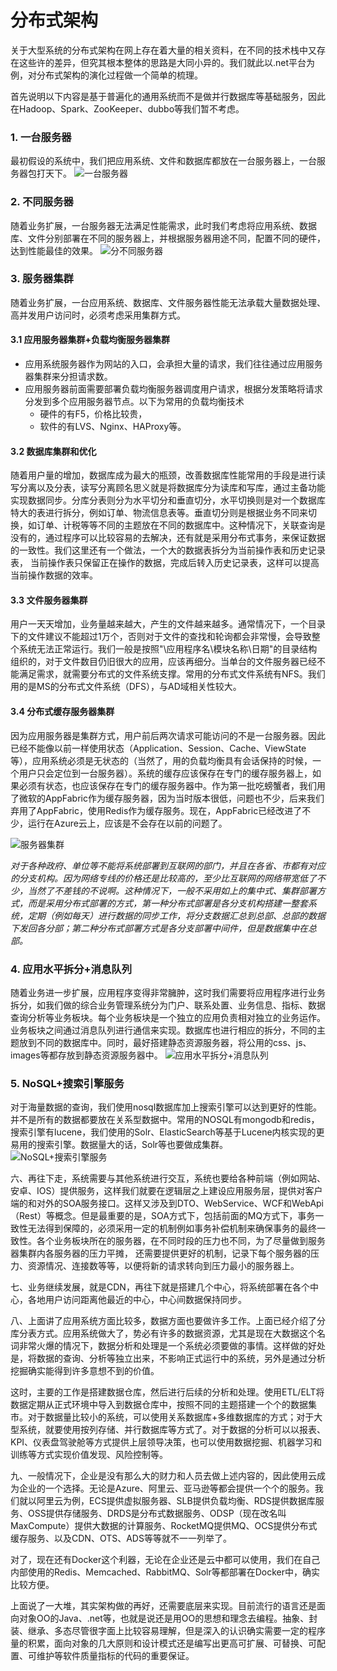 # 分布式架构

关于大型系统的分布式架构在网上存在着大量的相关资料，在不同的技术栈中又存在这些许的差异，但究其根本整体的思路是大同小异的。我们就此以.net平台为例，对分布式架构的演化过程做一个简单的梳理。

首先说明以下内容是基于普遍化的通用系统而不是做并行数据库等基础服务，因此在Hadoop、Spark、ZooKeeper、dubbo等我们暂不考虑。

### 1. 一台服务器
最初假设的系统中，我们把应用系统、文件和数据库都放在一台服务器上，一台服务器包打天下。
![一台服务器](./img/distribution1.png)

### 2. 不同服务器
随着业务扩展，一台服务器无法满足性能需求，此时我们考虑将应用系统、数据库、文件分别部署在不同的服务器上，并根据服务器用途不同，配置不同的硬件，达到性能最佳的效果。
![分不同服务器](./img/distribution2.png)

### 3. 服务器集群
随着业务扩展，一台应用系统、数据库、文件服务器性能无法承载大量数据处理、高并发用户访问时，必须考虑采用集群方式。
#### 3.1 应用服务器集群+负载均衡服务器集群
* 应用系统服务器作为网站的入口，会承担大量的请求，我们往往通过应用服务器集群来分担请求数。
* 应用服务器前面需要部署负载均衡服务器调度用户请求，根据分发策略将请求分发到多个应用服务器节点。以下为常用的负载均衡技术
    * 硬件的有F5，价格比较贵，
    * 软件的有LVS、Nginx、HAProxy等。

#### 3.2 数据库集群和优化
随着用户量的增加，数据库成为最大的瓶颈，改善数据库性能常用的手段是进行读写分离以及分表，读写分离顾名思义就是将数据库分为读库和写库，通过主备功能实现数据同步。分库分表则分为水平切分和垂直切分，水平切换则是对一个数据库特大的表进行拆分，例如订单、物流信息表等。垂直切分则是根据业务不同来切换，如订单、计税等等不同的主题放在不同的数据库中。这种情况下，关联查询是没有的，通过程序可以比较容易的去解决，还有就是采用分布式事务，来保证数据的一致性。我们这里还有一个做法，一个大的数据表拆分为当前操作表和历史记录表， 当前操作表只保留正在操作的数据，完成后转入历史记录表，这样可以提高当前操作数据的效率。

#### 3.3 文件服务器集群
用户一天天增加，业务量越来越大，产生的文件越来越多。通常情况下，一个目录下的文件建议不能超过1万个，否则对于文件的查找和轮询都会非常慢，会导致整个系统无法正常运行。我们一般是按照"\应用程序名\模块名称\日期"的目录结构组织的，对于文件数目仍旧很大的应用，应该再细分。当单台的文件服务器已经不能满足需求，就需要分布式的文件系统支撑。常用的分布式文件系统有NFS。我们用的是MS的分布式文件系统（DFS），与AD域相关性较大。

#### 3.4 分布式缓存服务器集群
因为应用服务器是集群方式，用户前后两次请求可能访问的不是一台服务器。因此已经不能像以前一样使用状态（Application、Session、Cache、ViewState等），应用系统必须是无状态的（当然了，用的负载均衡具有会话保持的时候，一个用户只会定位到一台服务器）。系统的缓存应该保存在专门的缓存服务器上，如果必须有状态，也应该保存在专门的缓存服务器中。作为第一批吃螃蟹者，我们用了微软的AppFabric作为缓存服务器，因为当时版本很低，问题也不少，后来我们弃用了AppFabric，使用Redis作为缓存服务。现在，AppFabric已经改进了不少，运行在Azure云上，应该是不会存在以前的问题了。

![服务器集群](./img/distribution3.png)

*对于各种政府、单位等不能将系统部署到互联网的部门，并且在各省、市都有对应的分支机构。因为网络专线的价格还是比较高的，至少比互联网的网络带宽低了不少，当然了不差钱的不说啊。这种情况下，一般不采用如上的集中式、集群部署方式，而是采用分布式部署的方式，第一种分布式部署是各分支机构搭建一整套系统，定期（例如每天）进行数据的同步工作，将分支数据汇总到总部、总部的数据下发回各分部；第二种分布式部署方式是各分支部署中间件，但是数据集中在总部。*

### 4. 应用水平拆分+消息队列
随着业务进一步扩展，应用程序变得非常臃肿，这时我们需要将应用程序进行业务拆分，如我们做的综合业务管理系统分为门户、联系处置、业务信息、指标、数据查询分析等业务板块。每个业务板块是一个独立的应用负责相对独立的业务运作。业务板块之间通过消息队列进行通信来实现。数据库也进行相应的拆分，不同的主题放到不同的数据库中。同时，最好搭建静态资源服务器，将公用的css、js、images等都存放到静态资源服务器中。
![应用水平拆分+消息队列](./img/distribution4.png)

### 5. NoSQL+搜索引擎服务
对于海量数据的查询，我们使用nosql数据库加上搜索引擎可以达到更好的性能。并不是所有的数据都要放在关系型数据中。常用的NOSQL有mongodb和redis，搜索引擎有lucene，我们使用的Solr、ElasticSearch等基于Lucene内核实现的更易用的搜索引擎。数据量大的话，Solr等也要做成集群。
![NoSQL+搜索引擎服务](./img/distribution5.png)


六、再往下走，系统需要与其他系统进行交互，系统也要给各种前端（例如网站、安卓、IOS）提供服务，这样我们就要在逻辑层之上建设应用服务层，提供对客户端的和对外的SOA服务接口。这样又涉及到DTO、WebService、WCF和WebApi（Rest）等概念。但是最重要的是，SOA方式下，包括前面的MQ方式下，事务一致性无法得到保障的，必须采用一定的机制例如事务补偿机制来确保事务的最终一致性。各个业务板块所在的服务器，在不同时段的压力也不同，为了尽量做到服务器集群内各服务器的压力平摊， 还需要提供更好的机制，记录下每个服务器的压力、资源情况、连接数等等，以便将新的请求转向到压力最小的服务器上。

 

七、业务继续发展，就是CDN，再往下就是搭建几个中心，将系统部署在各个中心，各地用户访问距离他最近的中心，中心间数据保持同步。

八、上面讲了应用系统方面比较多，数据方面也要做许多工作。上面已经介绍了分库分表方式。应用系统做大了，势必有许多的数据资源，尤其是现在大数据这个名词非常火爆的情况下，数据分析和处理是一个系统必须要做的事情。这样做的好处是，将数据的查询、分析等独立出来，不影响正式运行中的系统，另外是通过分析挖掘确实能得到许多意想不到的价值。

这时，主要的工作是搭建数据仓库，然后进行后续的分析和处理。使用ETL/ELT将数据定期从正式环境中导入到数据仓库中，按照不同的主题搭建一个个的数据集市。对于数据量比较小的系统，可以使用关系数据库+多维数据库的方式；对于大型系统，就要使用按列存储、并行数据库等方式了。对于数据的分析可以以报表、KPI、仪表盘驾驶舱等方式提供上层领导决策，也可以使用数据挖掘、机器学习和训练等方式实现价值发现、风险控制等。

 

九、一般情况下，企业是没有那么大的财力和人员去做上述内容的，因此使用云成为企业的一个选择。无论是Azure、阿里云、亚马逊等都会提供一个个的服务。我们就以阿里云为例，ECS提供虚拟服务器、SLB提供负载均衡、RDS提供数据库服务、OSS提供存储服务、DRDS是分布式数据服务、ODSP（现在改名叫MaxCompute）提供大数据的计算服务、RocketMQ提供MQ、OCS提供分布式缓存服务、以及CDN、OTS、ADS等等就不一一列举了。

对了，现在还有Docker这个利器，无论在企业还是云中都可以使用，我们在自己内部使用的Redis、Memcached、RabbitMQ、Solr等都部署在Docker中，确实比较方便。

 

上面说了一大堆，其实架构做的再好，还需要底层来实现。目前流行的语言还是面向对象OO的Java、.net等，也就是说还是用OO的思想和理念去编程。抽象、封装、继承、多态尽管很字面上比较容易理解，但是深入的认识确实需要一定的程序量的积累，面向对象的几大原则和设计模式还是编写出更高可扩展、可替换、可配置、可维护等软件质量指标的代码的重要保证。